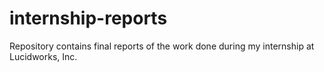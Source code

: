 # internship-reports
Repository contains final reports of the work done during my internship at Lucidworks, Inc.
